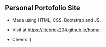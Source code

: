 ## Personal Portofolio Site

- Made using HTML, CSS, Bootstrap and JS.

- Visit at https://litebrick204.github.io/home

- Cheers :)
